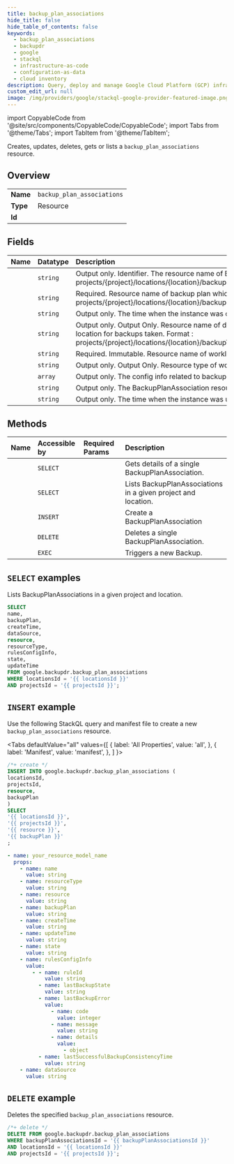 ```yaml
---
title: backup_plan_associations
hide_title: false
hide_table_of_contents: false
keywords:
  - backup_plan_associations
  - backupdr
  - google
  - stackql
  - infrastructure-as-code
  - configuration-as-data
  - cloud inventory
description: Query, deploy and manage Google Cloud Platform (GCP) infrastructure and resources using SQL
custom_edit_url: null
image: /img/providers/google/stackql-google-provider-featured-image.png
---
```


import CopyableCode from '@site/src/components/CopyableCode/CopyableCode';
import Tabs from '@theme/Tabs';
import TabItem from '@theme/TabItem';

Creates, updates, deletes, gets or lists a <code>backup_plan_associations</code> resource.

## Overview
<table><tbody>
<tr><td><b>Name</b></td><td><code>backup_plan_associations</code></td></tr>
<tr><td><b>Type</b></td><td>Resource</td></tr>
<tr><td><b>Id</b></td><td><CopyableCode code="google.backupdr.backup_plan_associations" /></td></tr>
</tbody></table>

## Fields
| Name | Datatype | Description |
|:-----|:---------|:------------|
| <CopyableCode code="name" /> | `string` | Output only. Identifier. The resource name of BackupPlanAssociation in below format Format : projects/{project}/locations/{location}/backupPlanAssociations/{backupPlanAssociationId} |
| <CopyableCode code="backupPlan" /> | `string` | Required. Resource name of backup plan which needs to be applied on workload. Format: projects/{project}/locations/{location}/backupPlans/{backupPlanId} |
| <CopyableCode code="createTime" /> | `string` | Output only. The time when the instance was created. |
| <CopyableCode code="dataSource" /> | `string` | Output only. Output Only. Resource name of data source which will be used as storage location for backups taken. Format : projects/{project}/locations/{location}/backupVaults/{backupvault}/dataSources/{datasource} |
| <CopyableCode code="resource" /> | `string` | Required. Immutable. Resource name of workload on which backupplan is applied |
| <CopyableCode code="resourceType" /> | `string` | Output only. Output Only. Resource type of workload on which backupplan is applied |
| <CopyableCode code="rulesConfigInfo" /> | `array` | Output only. The config info related to backup rules. |
| <CopyableCode code="state" /> | `string` | Output only. The BackupPlanAssociation resource state. |
| <CopyableCode code="updateTime" /> | `string` | Output only. The time when the instance was updated. |

## Methods
| Name | Accessible by | Required Params | Description |
|:-----|:--------------|:----------------|:------------|
| <CopyableCode code="get" /> | `SELECT` | <CopyableCode code="backupPlanAssociationsId, locationsId, projectsId" /> | Gets details of a single BackupPlanAssociation. |
| <CopyableCode code="list" /> | `SELECT` | <CopyableCode code="locationsId, projectsId" /> | Lists BackupPlanAssociations in a given project and location. |
| <CopyableCode code="create" /> | `INSERT` | <CopyableCode code="locationsId, projectsId" /> | Create a BackupPlanAssociation |
| <CopyableCode code="delete" /> | `DELETE` | <CopyableCode code="backupPlanAssociationsId, locationsId, projectsId" /> | Deletes a single BackupPlanAssociation. |
| <CopyableCode code="trigger_backup" /> | `EXEC` | <CopyableCode code="backupPlanAssociationsId, locationsId, projectsId" /> | Triggers a new Backup. |

## `SELECT` examples

Lists BackupPlanAssociations in a given project and location.

```sql
SELECT
name,
backupPlan,
createTime,
dataSource,
resource,
resourceType,
rulesConfigInfo,
state,
updateTime
FROM google.backupdr.backup_plan_associations
WHERE locationsId = '{{ locationsId }}'
AND projectsId = '{{ projectsId }}';
```

## `INSERT` example

Use the following StackQL query and manifest file to create a new <code>backup_plan_associations</code> resource.

<Tabs
    defaultValue="all"
    values={[
        { label: 'All Properties', value: 'all', },
        { label: 'Manifest', value: 'manifest', },
    ]
}>
<TabItem value="all">

```sql
/*+ create */
INSERT INTO google.backupdr.backup_plan_associations (
locationsId,
projectsId,
resource,
backupPlan
)
SELECT 
'{{ locationsId }}',
'{{ projectsId }}',
'{{ resource }}',
'{{ backupPlan }}'
;
```
</TabItem>
<TabItem value="manifest">

```yaml
- name: your_resource_model_name
  props:
    - name: name
      value: string
    - name: resourceType
      value: string
    - name: resource
      value: string
    - name: backupPlan
      value: string
    - name: createTime
      value: string
    - name: updateTime
      value: string
    - name: state
      value: string
    - name: rulesConfigInfo
      value:
        - - name: ruleId
            value: string
          - name: lastBackupState
            value: string
          - name: lastBackupError
            value:
              - name: code
                value: integer
              - name: message
                value: string
              - name: details
                value:
                  - object
          - name: lastSuccessfulBackupConsistencyTime
            value: string
    - name: dataSource
      value: string

```
</TabItem>
</Tabs>

## `DELETE` example

Deletes the specified <code>backup_plan_associations</code> resource.

```sql
/*+ delete */
DELETE FROM google.backupdr.backup_plan_associations
WHERE backupPlanAssociationsId = '{{ backupPlanAssociationsId }}'
AND locationsId = '{{ locationsId }}'
AND projectsId = '{{ projectsId }}';
```
